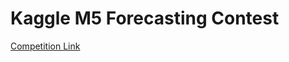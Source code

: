 # Kaggle M5 Forecasting Contest 
[Competition Link](https://www.kaggle.com/c/m5-forecasting-accuracy/overview)
